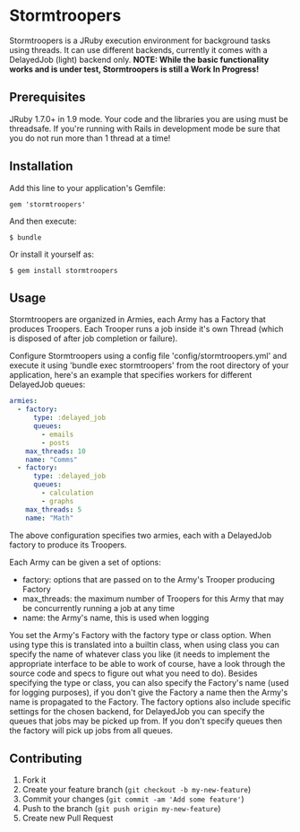 # Stormtroopers

Stormtroopers is a JRuby execution environment for background tasks using threads. It can use different backends, currently it comes with a DelayedJob (light) backend only. **NOTE: While the basic functionality works and is under test, Stormtroopers is still a Work In Progress!**

## Prerequisites

JRuby 1.7.0+ in 1.9 mode. Your code and the libraries you are using must be threadsafe. If you're running with Rails in development mode be sure that you do not run more than 1 thread at a time!

## Installation

Add this line to your application's Gemfile:

    gem 'stormtroopers'

And then execute:

    $ bundle

Or install it yourself as:

    $ gem install stormtroopers

## Usage

Stormtroopers are organized in Armies, each Army has a Factory that produces Troopers. Each Trooper runs a job inside it's own Thread (which is disposed of after job completion or failure).

Configure Stormtroopers using a config file 'config/stormtroopers.yml' and execute it using 'bundle exec stormtroopers' from the root directory of your application, here's an example that specifies workers for different DelayedJob queues:

```yaml
armies:
  - factory:
      type: :delayed_job
      queues:
        - emails
        - posts
    max_threads: 10
    name: "Comms"
  - factory:
      type: :delayed_job
      queues:
        - calculation
        - graphs
    max_threads: 5
    name: "Math"
```

The above configuration specifies two armies, each with a DelayedJob factory to produce its Troopers.

Each Army can be given a set of options:

- factory: options that are passed on to the Army's Trooper producing Factory
- max_threads: the maximum number of Troopers for this Army that may be concurrently running a job at any time
- name: the Army's name, this is used when logging

You set the Army's Factory with the factory type or class option. When using type this is translated into a builtin class, when using class you can specify the name of whatever class you like (it needs to implement the appropriate interface to be able to work of course, have a look through the source code and specs to figure out what you need to do). Besides specifying the type or class, you can also specify the Factory's name (used for logging purposes), if you don't give the Factory a name then the Army's name is propagated to the Factory. The factory options also include specific settings for the chosen backend, for DelayedJob you can specify the queues that jobs may be picked up from. If you don't specify queues then the factory will pick up jobs from all queues.

## Contributing

1. Fork it
2. Create your feature branch (`git checkout -b my-new-feature`)
3. Commit your changes (`git commit -am 'Add some feature'`)
4. Push to the branch (`git push origin my-new-feature`)
5. Create new Pull Request

